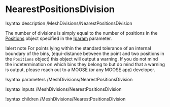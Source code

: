 # NearestPositionsDivision

!syntax description /MeshDivisions/NearestPositionsDivision

The number of divisions is simply equal to the number of positions in the [Positions](syntax/Positions/index.md)
object specified in the [!param](/MeshDivisions/NearestPositionsDivision/positions) parameter.

!alert note
For points lying within the standard tolerance of an internal boundary of the bins,
(equi-distance between the point and two positions in the `Positions` object) this object
will output a warning. If you do not mind the indetermination on which bins they belong to but do mind
that a warning is output, please reach out to a MOOSE (or any MOOSE app) developer.

!syntax parameters /MeshDivisions/NearestPositionsDivision

!syntax inputs /MeshDivisions/NearestPositionsDivision

!syntax children /MeshDivisions/NearestPositionsDivision
